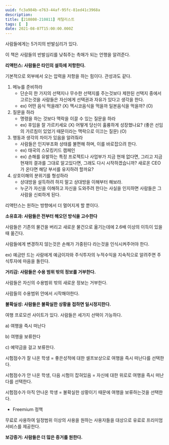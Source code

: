 ```yaml
---
uuid: fc3a984b-e763-44af-95fc-81ed41c3968a
description: 
title: [210808-210811] 캐털리스트
tags: [  ]
date: 2021-08-07T15:00:00.000Z
---
```







사람들에게는 5가지의 반발심리가 있다.

이 책은 사람들의 반발심리를 낮춰주는 촉매가 되는 언행을 알려준다.

**리액턴스: 사람들은 타인의 설득에 저항한다.**

기본적으로 외부에서 오는 압력을 저항을 하는 힘이다. 관성과도 같다.

1. 메뉴를 준비하라
    - 단순히 한 가지의 선택지나 무수한 선택지를 주는것보다 제한된 선택지 중에서 고르는것을 사람들은 자신에게 선택권과 자유가 있다고 생각을 한다.
    - ex) 어떤 음식 먹을래? (X) 멕시코음식을 먹을까 일본음식을 먹을까? (O)
2. 질문을 하라
    - 명령을 하는 것보다 맥락을 이끌 수 있는 질문을 하라
    - ex) 후임을 잘 가르키세요 (X) 어떻게 당신이 훌륭하게 성장했나요? (좋은 선임의 가르침이 있었기 때문이라는 맥락으로 이끄는 질문) (O)
3. 행동과 생각의 차이가 있음을 알려줘라
    - 사람들은 인지부조화 상태를 불편해 하며, 이를 바로잡으려 한다.
    - ex) 태국의 스모킹키드 캠페인
    - ex) 손해를 유발하는 특정 프로젝트나 사업부가 지금 현재 없다면, 그리고 지금 현재의 결과를 그대로 알고있다면, 그래도 다시 시작하겠습니까? 새로온 CEO가 온다면 해당 부서를 유지하려 할까요?
4. 상호이해의 분위기를 형성하라
    - 상대방을 설득하려 하지 말고 상대방을 이해부터 해보라.
    - 누군가 자신을 이해하고 자신을 도와주려 한다는 사실을 인지하면 사람들은 그 사람을 신뢰하게 된다.

리액턴스는 원하는 방향에서 더 멀어지게 할 뿐이다.

**소유효과: 사람들은 전부터 해오던 방식을 고수한다**

사람들은 기존의 물건을 버리고 새로운 물건으로 옮기는데에 2.6배 이상의 이득이 있을때 옮긴다.

사람들에게 변경하지 않는것은 손해가 가중된다 라는것을 인식시켜주어야 한다.

ex) 예금만 드는 사람에게 예금이자와 주식투자의 누적수익을 지속적으로 알려주면 주식투자에 마음을 돌린다.

**거리감: 사람들은 수용 범위 밖의 정보를 거부한다.**

사람들은 자신의 수용범위 밖의 새로운 정보는 거부한다.

사람들의 수용범위 안에서 시작해야한다.

**불확실성: 사람들은 불확실한 상황을 접하면 일시정지한다.**

여행 프로모션 사이트가 있다. 사람들은 세가지 선택이 가능하다.

a) 여행을 즉시 떠난다

b) 여행을 보류한다

c) 예약금을 걸고 보류한다.

시험점수가 잘 나온 학생 = 좋은성적에 대한 셀프보상으로 여행을 즉시 떠난다를 선택한다.

시험점수가 안 나온 학생, 다음 시험이 잡혀있음 = 자신에 대한 위로로 여행을 즉시 떠난다를 선택한다.

시험점수가 아직 안나온 학생 = 불확실한 상황이기 때문에 여행을 보류하는것을 선택한다.

- Freemium 정책

무료로 사용하여 일정범위 이상의 사용을 원하는 사용자들을 대상으로 유료로 프리미엄 서비스를 제공한다.

**보강증거: 사람들은 더 많은 증거를 원한다.**